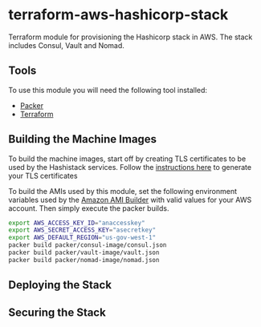 # terraform-aws-hashicorp-stack
Terraform module for provisioning the Hashicorp stack in AWS. The stack includes Consul, Vault and Nomad.

## Tools
To use this module you will need the following tool installed:
* [Packer](https://www.packer.io/intro/getting-started/install.html#precompiled-binaries)
* [Terraform](https://www.terraform.io/intro/getting-started/install.html)

## Building the Machine Images
To build the machine images, start off by creating TLS certificates to be used by the Hashistack services.
Follow the [instructions here](packer/tls/README.md) to generate your TLS certificates

To build the AMIs used by this module, set the following environment variables used by the [Amazon AMI Builder](https://www.packer.io/docs/builders/amazon.html) with valid values for your AWS account. Then simply execute the packer builds.
```bash
export AWS_ACCESS_KEY_ID="anaccesskey"
export AWS_SECRET_ACCESS_KEY="asecretkey"
export AWS_DEFAULT_REGION="us-gov-west-1"
packer build packer/consul-image/consul.json
packer build packer/vault-image/vault.json
packer build packer/nomad-image/nomad.json
```

## Deploying the Stack

## Securing the Stack


